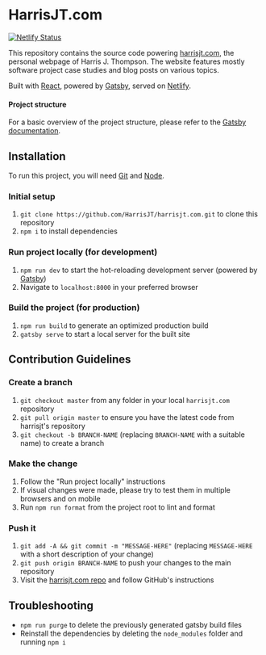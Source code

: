 # HarrisJT.com

[![Netlify Status](https://api.netlify.com/api/v1/badges/8f1d7fda-edfc-4b4a-bf86-e9825ee9fa1e/deploy-status)](https://app.netlify.com/sites/harrisjt/deploys)

This repository contains the source code powering [harrisjt.com](https://harrisjt.com), the personal webpage of Harris J. Thompson.
The website features mostly software project case studies and blog posts on various topics.

Built with [React](https://reactjs.org/), powered by [Gatsby](https://www.gatsbyjs.org/), served on [Netlify](https://www.netlify.com/).

#### Project structure

For a basic overview of the project structure, please refer to the [Gatsby documentation](https://www.gatsbyjs.org/docs/building-with-components/).

## Installation

To run this project, you will need [Git](https://git-scm.com/downloads) and [Node](https://nodejs.org/en/download/).

### Initial setup

1.  `git clone https://github.com/HarrisJT/harrisjt.com.git` to clone this repository
1.  `npm i` to install dependencies

### Run project locally (for development)

1.  `npm run dev` to start the hot-reloading development server (powered by [Gatsby](https://www.gatsbyjs.org/))
1.  Navigate to `localhost:8000` in your preferred browser

### Build the project (for production)

1.  `npm run build` to generate an optimized production build
1.  `gatsby serve` to start a local server for the built site

## Contribution Guidelines

### Create a branch

1.  `git checkout master` from any folder in your local `harrisjt.com` repository
1.  `git pull origin master` to ensure you have the latest code from harrisjt's repository
1.  `git checkout -b BRANCH-NAME` (replacing `BRANCH-NAME` with a suitable name) to create a branch

### Make the change

1.  Follow the "Run project locally" instructions
1.  If visual changes were made, please try to test them in multiple browsers and on mobile
1.  Run `npm run format` from the project root to lint and format

### Push it

1.  `git add -A && git commit -m "MESSAGE-HERE"` (replacing `MESSAGE-HERE` with a short description of your change)
1.  `git push origin BRANCH-NAME` to push your changes to the main repository
1.  Visit the [harrisjt.com repo](https://github.com/harrisjt/harrisjt.com) and follow GitHub's instructions

## Troubleshooting

- `npm run purge` to delete the previously generated gatsby build files
- Reinstall the dependencies by deleting the `node_modules` folder and running `npm i`

